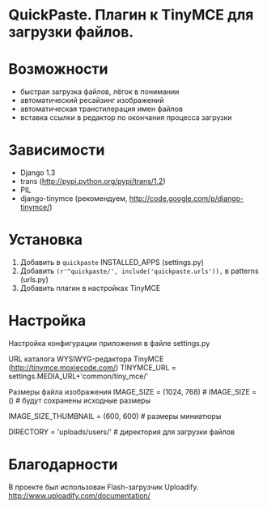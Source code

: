 # QuickPaste. Плагин к TinyMCE для загрузки файлов.

# Возможности
- быстрая загрузка файлов, лёгок в понимании
- автоматический ресайзинг изображений
- автоматическая транстилерация имен файлов
- вставка ссылки в редактор по окончания процесса загрузки


# Зависимости
- Django 1.3
- trans (http://pypi.python.org/pypi/trans/1.2)
- PIL
- django-tinymce (рекомендуем, http://code.google.com/p/django-tinymce/)

# Установка
1. Добавить в `quickpaste` INSTALLED_APPS (settings.py)
2. Добавить `(r'^quickpaste/', include('quickpaste.urls')),` в patterns (urls.py)
3. Добавить плагин в настройках TinyMCE

# Настройка
Настройка конфигурации приложения в файле settings.py

URL каталога WYSIWYG-редактора TinyMCE (http://tinymce.moxiecode.com/)
TINYMCE_URL = settings.MEDIA_URL+'common/tiny_mce/'

Размеры файла изображения
IMAGE_SIZE = (1024, 768) #
IMAGE_SIZE = () # будут сохранены исходные размеры

IMAGE_SIZE_THUMBNAIL = (600, 600) # размеры миниатюры

DIRECTORY = 'uploads/users/' # директория для загрузки файлов

# Благодарности

В проекте был использован Flash-загрузчик Uploadify.
http://www.uploadify.com/documentation/
